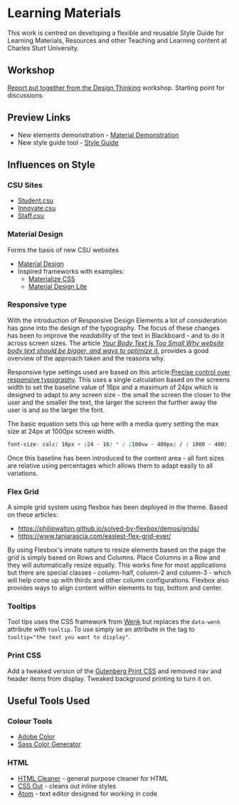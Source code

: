 # Learning Materials

This work is centred on developing a flexible and reusable Style Guide for Learning Materials, Resources and other Teaching and Learning content at Charles Sturt University.

## Workshop

[Report put together from the Design Thinking](https://app.box.com/s/9ujleq2tqqakcjtq08gpdfc73njx0bnh) workshop. Starting point for discussions.

## Preview Links

- New elements demonstration - [Material Demonstration](https://uimagine.edu.au/interact2-theme/material-demo)
- New style guide tool - [Style Guide](https://uimagine.edu.au/interact2-theme/guide)

## Influences on Style

### CSU Sites

- [Student.csu](http://student.csu.edu.au)
- [Innovate.csu](http://innovate.csu.edu.au)
- [Staff.csu](http://staff.csu.edu.au)

### Material Design

Forms the basis of new CSU websites

- [Material Design](https://material.io)
- Inspired frameworks with examples:
  - [Materialize CSS](http://materializecss.com)
  - [Material Design Lite](https://getmdl.io/index.html)

### Responsive type

With the introduction of Responsive Design Elements a lot of consideration has gone into the design of the typography. The focus of these changes has been to improve the *readability* of the text in Blackboard - and to do it across screen sizes. The article *[Your Body Text Is Too Small
Why website body text should be bigger, and ways to optimize it.](https://medium.com/@xtianmiller/your-body-text-is-too-small-5e02d36dc902)* provides a good overview of the approach taken and the reasons why.

Responsive type settings used are based on this article:[Precise control over responsive typography](https://madebymike.com.au/writing/precise-control-responsive-typography/). This uses a single calculation based on the screens width to set the baseline value of 16px and a maximum of 24px which is designed to adapt to any screen size - the small the screen the closer to the user and the smaller the text, the larger the screen the further away the user is and so the larger the font.

The basic equation sets this up here with a media query setting the max size at 24px at 1000px screen width.

```css
font-size: calc( 16px + (24 - 16) * ( (100vw - 400px) / ( 1000 - 400) ));
```

Once this baseline has been introduced to the content area - all font sizes are relative using percentages which allows them to adapt easily to all variations.

### Flex Grid

A simple grid system using flexbox has been deployed in the theme. Based on these articles:

- https://philipwalton.github.io/solved-by-flexbox/demos/grids/
- https://www.taniarascia.com/easiest-flex-grid-ever/

By using Flexbox's innate nature to resize elements based on the page the grid is simply based on Rows and Columns. Place Columns in a Row and they will automatically resize equally. This works fine for most applications but there are special classes - column-half, column-2 and column-3 - which will help come up with thirds and other column configurations. Flexbox also provides ways to align content within elements to top, bottom and center.

### Tooltips

Tool tips uses the CSS framework from [Wenk](https://tiaanduplessis.github.io/wenk/) but replaces the ```data-wenk``` attribute with ```tooltip```. To use simply se an attribute in the tag to ```tooltip="the text you want to display"```.

### Print CSS

Add a tweaked version of the [Gutenberg Print CSS](https://github.com/BafS/Gutenberg) and removed nav and header items from display. Tweaked background printing to turn it on.

## Useful Tools Used

### Colour Tools

- [Adobe Color](https://color.adobe.com)
- [Sass Color Generator](http://scg.ar-ch.org/)

### HTML

- [HTML Cleaner](https://html-cleaner.com/) - general purpose cleaner for HTML
- [CSS Out](https://uimagine.edu.au/cssout) - cleans out inline styles
- [Atom](https://atom.io) - text editor designed for working in code
